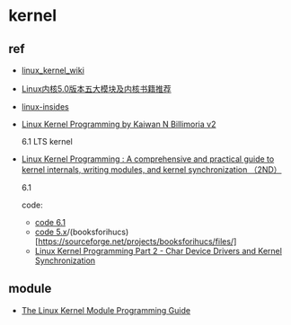 # kernel
## ref
- [linux_kernel_wiki](https://github.com/0voice/linux_kernel_wiki)
- [Linux内核5.0版本五大模块及内核书籍推荐](https://github.com/0voice/linux_kernel_wiki)
- [linux-insides](https://0xax.gitbooks.io/linux-insides/content/index.html)
- [Linux Kernel Programming by Kaiwan N Billimoria v2](https://www.amazon.com/Linux-Kernel-Programming-practical-synchronization-ebook/dp/B0BD8S1F8B)

	6.1 LTS kernel
- [Linux Kernel Programming : A comprehensive and practical guide to kernel internals, writing modules, and kernel synchronization （2ND）](https://www.kinokuniya.co.jp/f/dsg-02-9781803232225)

	6.1

	code:
	- [code 6.1](https://github.com/PacktPublishing/Linux-Kernel-Programming_2E)
	- [code 5.x](https://github.com/PacktPublishing/Linux-Kernel-Programming)/(booksforihucs)[https://sourceforge.net/projects/booksforihucs/files/]
	- [Linux Kernel Programming Part 2 - Char Device Drivers and Kernel Synchronization](https://github.com/PacktPublishing/Linux-Kernel-Programming-Part-2)

## module
- [The Linux Kernel Module Programming Guide](https://github.com/sysprog21/lkmpg)
